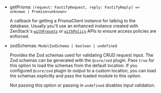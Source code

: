 -   getPrisma: `(request: FastifyRequest, reply: FastifyReply) => unknown | Promise<unknown>`

    A callback for getting a PrismaClient instance for talking to the database. Usually you'll use an enhanced instance created with ZenStack's [`withPresets`](/docs/reference/runtime-api#withpresets) or [`withPolicy`](/docs/reference/runtime-api#withpolicy) APIs to ensure access policies are enforced.

-   zodSchemas: `ModelZodSchema | boolean | undefined`

    Provides the Zod schemas used for validating CRUD request input. The Zod schemas can be generated with the `@core/zod` plugin. Pass `true` for this option to load the schemas from the default location. If you configured `@core/zod` plugin to output to a custom location, you can load the schemas explicitly and pass the loaded module to this option.

    Not passing this option or passing in `undefined` disables input validation.
